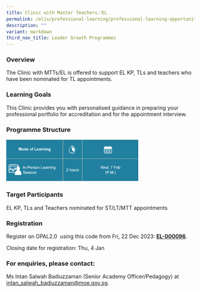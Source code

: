 ```yaml
---
title: Clinic with Master Teachers／EL
permalink: /elis/professional-learning/professional-learning-opportunities/clinic-with-master-teachers-el/
description: ""
variant: markdown
third_nav_title: Leader Growth Programmes
---
```

### Overview
The Clinic with MTTs/EL is offered to support EL KP, TLs and teachers who have been nominated for TL appointments.

### Learning Goals

This Clinic provides you with personalised guidance in preparing your professional portfolio for accreditation and for the appointment interview.

### Programme Structure

<img src="/images/clinic%20with%20master%20teachers.png" style="width:70%">
		 
### Target Participants
EL KP, TLs and Teachers nominated for ST/LT/MTT appointments

### Registration
Register on&nbsp;OPAL2.0 &nbsp;using this code from Fri, 22 Dec 2023:&nbsp;[**EL-000096**]().  

Closing date for registration: Thu, 4 Jan
		 
### For enquiries, please contact:  
Ms Intan Salwah Badiuzzaman (Senior Academy Officer/Pedagogy) at <a href="mailto:intan_salwah_badiuzzaman@moe.gov.sg">intan_salwah_badiuzzaman@moe.gov.sg.</a>